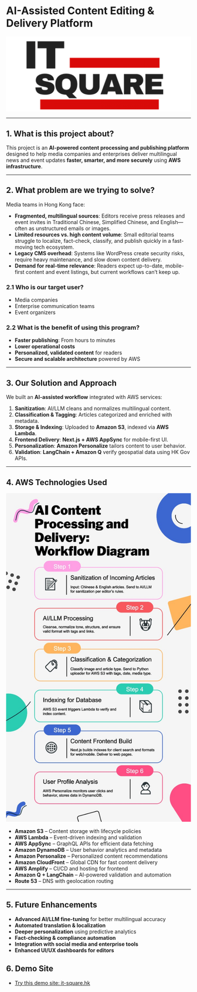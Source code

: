 # AI-Assisted Content Editing & Delivery Platform

![Architecture Diagram](IT_Square.png)

---

## 1. What is this project about?
This project is an **AI-powered content processing and publishing platform** designed to help media companies and enterprises deliver multilingual news and event updates **faster, smarter, and more securely** using **AWS infrastructure**.

---

## 2. What problem are we trying to solve?
Media teams in Hong Kong face:
- **Fragmented, multilingual sources**: Editors receive press releases and event invites in Traditional Chinese, Simplified Chinese, and English—often as unstructured emails or images.
- **Limited resources vs. high content volume**: Small editorial teams struggle to localize, fact-check, classify, and publish quickly in a fast-moving tech ecosystem.
- **Legacy CMS overhead**: Systems like WordPress create security risks, require heavy maintenance, and slow down content delivery.
- **Demand for real-time relevance**: Readers expect up-to-date, mobile-first content and event listings, but current workflows can’t keep up.

### 2.1 Who is our target user?
- Media companies  
- Enterprise communication teams  
- Event organizers  

### 2.2 What is the benefit of using this program?
- **Faster publishing**: From hours to minutes  
- **Lower operational costs**  
- **Personalized, validated content** for readers  
- **Secure and scalable architecture** powered by AWS  

---

## 3. Our Solution and Approach
We built an **AI-assisted workflow** integrated with AWS services:

1. **Sanitization**: AI/LLM cleans and normalizes multilingual content.  
2. **Classification & Tagging**: Articles categorized and enriched with metadata.  
3. **Storage & Indexing**: Uploaded to **Amazon S3**, indexed via **AWS Lambda**.  
4. **Frontend Delivery**: **Next.js + AWS AppSync** for mobile-first UI.  
5. **Personalization**: **Amazon Personalize** tailors content to user behavior.  
6. **Validation**: **LangChain + Amazon Q** verify geospatial data using HK Gov APIs.  

---

## 4. AWS Technologies Used

![Workflow Diagram](workflow%20diagram.jpeg)

- **Amazon S3** – Content storage with lifecycle policies  
- **AWS Lambda** – Event-driven indexing and validation  
- **AWS AppSync** – GraphQL APIs for efficient data fetching  
- **Amazon DynamoDB** – User behavior analytics and metadata  
- **Amazon Personalize** – Personalized content recommendations  
- **Amazon CloudFront** – Global CDN for fast content delivery  
- **AWS Amplify** – CI/CD and hosting for frontend  
- **Amazon Q + LangChain** – AI-powered validation and automation  
- **Route 53** – DNS with geolocation routing  

---

## 5. Future Enhancements
- **Advanced AI/LLM fine-tuning** for better multilingual accuracy  
- **Automated translation & localization**  
- **Deeper personalization** using predictive analytics  
- **Fact-checking & compliance automation**  
- **Integration with social media and enterprise tools**  
- **Enhanced UI/UX dashboards for editors**  

## 6. Demo Site
- [Try this demo site: it-square.hk](https://it-square.hk)
